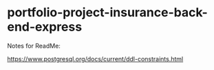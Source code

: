 # portfolio-project-insurance-back-end-express


Notes for ReadMe:

https://www.postgresql.org/docs/current/ddl-constraints.html